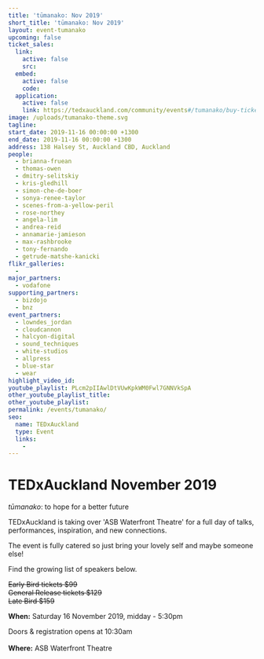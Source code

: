 ```yaml
---
title: 'tūmanako: Nov 2019'
short_title: 'tūmanako: Nov 2019'
layout: event-tumanako
upcoming: false
ticket_sales:
  link:
    active: false
    src:
  embed:
    active: false
    code:
  application:
    active: false
    link: https://tedxauckland.com/community/events#/tumanako/buy-tickets
image: /uploads/tumanako-theme.svg
tagline:
start_date: 2019-11-16 00:00:00 +1300
end_date: 2019-11-16 00:00:00 +1300
address: 138 Halsey St, Auckland CBD, Auckland
people:
  - brianna-fruean
  - thomas-owen
  - dmitry-selitskiy
  - kris-gledhill
  - simon-che-de-boer
  - sonya-renee-taylor
  - scenes-from-a-yellow-peril
  - rose-northey
  - angela-lim
  - andrea-reid
  - annamarie-jamieson
  - max-rashbrooke
  - tony-fernando
  - getrude-matshe-kanicki
flikr_galleries:
  -
major_partners:
  - vodafone
supporting_partners:
  - bizdojo
  - bnz
event_partners:
  - lowndes_jordan
  - cloudcannon
  - halcyon-digital
  - sound_techniques
  - white-studios
  - allpress
  - blue-star
  - wear
highlight_video_id:
youtube_playlist: PLcm2pIIAwlDtVUwKpkWM0Fwl7GNNVkSpA
other_youtube_playlist_title:
other_youtube_playlist:
permalink: /events/tumanako/
seo:
  name: TEDxAuckland
  type: Event
  links:
    -
---
```


# TEDxAuckland November 2019

*tūmanako*\: to hope for a better future

TEDxAuckland is taking over 'ASB Waterfront Theatre' for a full day of talks, performances, inspiration, and new connections.

The event is fully catered so just bring your lovely self and maybe someone else\!

Find the growing list of speakers below.

~~Early Bird tickets $99<br>General Release tickets $129~~<br>~~Late Bird $159~~

**When:** Saturday 16 November 2019, midday - 5:30pm

Doors & registration opens at 10:30am<br><br>**Where:** ASB Waterfront Theatre
